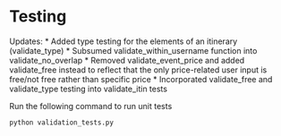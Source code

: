 # Testing

Updates:
	* Added type testing for the elements of an itinerary (validate_type)
	* Subsumed validate_within_username function into validate_no_overlap
	* Removed validate_event_price and added validate_free instead to reflect that the only price-related user input is free/not free rather than specific price
	* Incorporated validate_free and validate_type testing into validate_itin tests

Run the following command to run unit tests
```
python validation_tests.py
```
